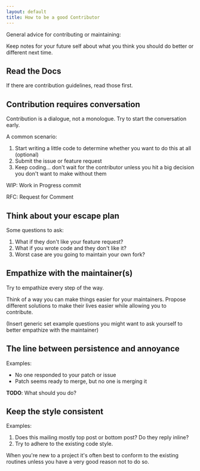 ```yaml
---
layout: default
title: How to be a good Contributor
---
```


General advice for contributing or maintaining:

Keep notes for your future self about what you think you should do better or different next time.

Read the Docs
-------------

If there are contribution guidelines, read those first.

Contribution requires conversation
----------------------------------

Contribution is a dialogue, not a monologue.  Try to start the conversation early.

A common scenario:

1. Start writing a little code to determine whether you want to do this at all (optional)
2. Submit the issue or feature request
3. Keep coding... don't wait for the contributor unless you hit a big decision you don't want to make without them

WIP: Work in Progress commit

RFC: Request for Comment

Think about your escape plan
----------------------------

Some questions to ask:

1. What if they don't like your feature request?
2. What if you wrote code and they don't like it?
3. Worst case are you going to maintain your own fork?

Empathize with the maintainer(s)
--------------------------------

Try to empathize every step of the way.

Think of a way you can make things easier for your maintainers.  Propose different solutions to make their lives easier while allowing you to contribute.

(Insert generic set example questions you might want to ask yourself to better empathize with the maintainer)

The line between persistence and annoyance
------------------------------------------

Examples:

- No one responded to your patch or issue
- Patch seems ready to merge, but no one is merging it

**TODO**: What should you do?

Keep the style consistent
-------------------------

Examples:

1. Does this mailing mostly top post or bottom post?  Do they reply inline?
2. Try to adhere to the existing code style.

When you're new to a project it's often best to conform to the existing routines unless you have a very good reason not to do so.

